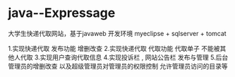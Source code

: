 # java--Expressage
大学生快递代取网站，基于javaweb
开发环境
myeclipse + sqlserver + tomcat 

1.实现快递代取 发布功能 增删改查
2.实现快递代取 代取功能 代取单子 不能被其他人代取
3.实现用户查询代取信息
4.实现投诉栏 , 网站公告栏 发布与管理
5.后台管理员的增删改查 以及超级管理员对管理员的权限控制
允许管理员访问的目录等

